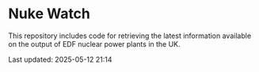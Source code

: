 # Nuke Watch

This repository includes code for retrieving the latest information available on the output of EDF nuclear power plants in the UK.

Last updated: 2025-05-12 21:14